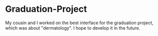 # Graduation-Project
My cousin and I worked on the best interface for the graduation project, which was about "dermatology". I hope to develop it in the future.
